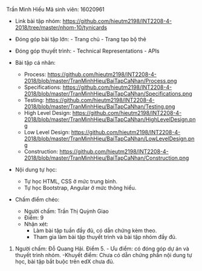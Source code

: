 Trần Minh Hiếu
Mã sinh viên: 16020961

- Link bài tập nhóm: https://github.com/hieutm2198/INT2208-4-2018/tree/master/nhom-10/tynicards

- Đóng góp bài tập lớn:
        - Trang chủ
        - Trang tạo bộ thẻ
- Đóng góp thuyết trình:
        - Technical Representations
        - APIs
- Bài tập cá nhân:
	- Process: https://github.com/hieutm2198/INT2208-4-2018/blob/master/TranMinhHieu/BaiTapCaNhan/Process.png
	- Specifications: https://github.com/hieutm2198/INT2208-4-2018/blob/master/TranMinhHieu/BaiTapCaNhan/Specifications.png
	- Testing: https://github.com/hieutm2198/INT2208-4-2018/blob/master/TranMinhHieu/BaiTapCaNhan/Testing.png
    - High Level Design: https://github.com/hieutm2198/INT2208-4-2018/blob/master/TranMinhHieu/BaiTapCaNhan/HighLevelDesign.png
    - Low Level Design: https://github.com/hieutm2198/INT2208-4-2018/blob/master/TranMinhHieu/BaiTapCaNhan/LowLevelDesign.png
	- Construction: https://github.com/hieutm2198/INT2208-4-2018/blob/master/TranMinhHieu/BaiTapCaNhan/Construction.png

- Nội dung tự học:
    - Tự học HTML, CSS ở mức trung bình.
    - Tự học Bootstrap, Angular ở mức thông hiểu.
    

- Chấm điểm chéo:
     - Người chấm: Trần Thị Quỳnh Giao
     - Điểm: 9
     - Nhận xét:
         - Làm bài tập tuần đầy đủ, có dẫn chứng kèm theo.
         - Tham gia làm bài tập thuyết trình và bài tập nhóm đầy đủ.

1. Người chấm: Đỗ Quang Hải. Điểm 5.
        - Ưu điểm: có đóng góp dự án và thuyết trình nhóm.
        -Khuyết điểm: Chưa có dẫn chứng phần nội dung tự học, bài tập bắt buộc trên edX chưa đủ.
